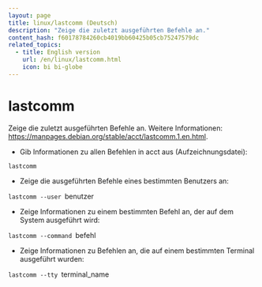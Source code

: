 ```yaml
---
layout: page
title: linux/lastcomm (Deutsch)
description: "Zeige die zuletzt ausgeführten Befehle an."
content_hash: f60178784260cb4019bb60425b05cb75247579dc
related_topics:
  - title: English version
    url: /en/linux/lastcomm.html
    icon: bi bi-globe
---
```

# lastcomm

Zeige die zuletzt ausgeführten Befehle an.
Weitere Informationen: <https://manpages.debian.org/stable/acct/lastcomm.1.en.html>.

- Gib Informationen zu allen Befehlen in acct aus (Aufzeichnungsdatei):

`lastcomm`

- Zeige die ausgeführten Befehle eines bestimmten Benutzers an:

`lastcomm --user `<span class="tldr-var badge badge-pill bg-dark-lm bg-white-dm text-white-lm text-dark-dm font-weight-bold">benutzer</span>

- Zeige Informationen zu einem bestimmten Befehl an, der auf dem System ausgeführt wird:

`lastcomm --command `<span class="tldr-var badge badge-pill bg-dark-lm bg-white-dm text-white-lm text-dark-dm font-weight-bold">befehl</span>

- Zeige Informationen zu Befehlen an, die auf einem bestimmten Terminal ausgeführt wurden:

`lastcomm --tty `<span class="tldr-var badge badge-pill bg-dark-lm bg-white-dm text-white-lm text-dark-dm font-weight-bold">terminal_name</span>
